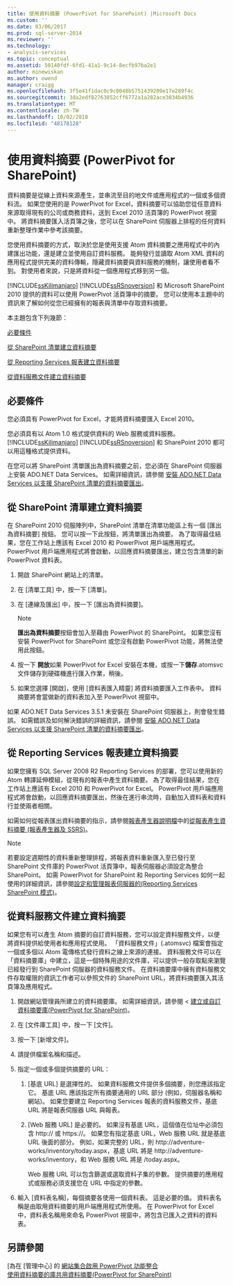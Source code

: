 ```yaml
---
title: 使用資料摘要 (PowerPivot for SharePoint) |Microsoft Docs
ms.custom: ''
ms.date: 03/06/2017
ms.prod: sql-server-2014
ms.reviewer: ''
ms.technology:
- analysis-services
ms.topic: conceptual
ms.assetid: 50140fdf-6fd1-41a1-9c14-8ecfb97ba2e1
author: minewiskan
ms.author: owend
manager: craigg
ms.openlocfilehash: 3f5e41f1dac0c9c0048b5751439209e17e289f4c
ms.sourcegitcommit: 3da2edf82763852cff6772a1a282ace3034b4936
ms.translationtype: MT
ms.contentlocale: zh-TW
ms.lasthandoff: 10/02/2018
ms.locfileid: "48178128"
---
```

# <a name="use-data-feeds-powerpivot-for-sharepoint"></a>使用資料摘要 (PowerPivot for SharePoint)
  資料摘要是從線上資料來源產生，並串流至目的地文件或應用程式的一個或多個資料流。 如果您使用的是 PowerPivot for Excel，資料摘要可以協助您從任意資料來源取得現有的公司或商務資料，送到 Excel 2010 活頁簿的 PowerPivot 視窗中。 將資料摘要匯入活頁簿之後，您可以在 SharePoint 伺服器上排程的任何資料重新整理作業中參考該摘要。  
  
 您使用資料摘要的方式，取決於您是使用支援 Atom 資料摘要之應用程式中的內建匯出功能，還是建立並使用自訂資料服務。 能夠發行並讀取 Atom XML 資料的應用程式提供完美的資料傳輸，隱藏資料摘要與資料服務的機制，讓使用者看不到。 對使用者來說，只是將資料從一個應用程式移到另一個。  
  
 [!INCLUDE[ssKilimanjaro](../../includes/sskilimanjaro-md.md)] [!INCLUDE[ssRSnoversion](../../includes/ssrsnoversion-md.md)] 和 Microsoft SharePoint 2010 提供的資料可以使用 PowerPivot 活頁簿中的摘要。 您可以使用本主題中的資訊來了解如何從您已經擁有的報表與清單中存取資料摘要。  
  
 本主題包含下列幾節：  
  
 [必要條件](#prereq)  
  
 [從 SharePoint 清單建立資料摘要](#sharepointlist)  
  
 [從 Reporting Services 報表建立資料摘要](#rsreport)  
  
 [從資料服務文件建立資料摘要](#dsdoc)  
  
##  <a name="prereq"></a> 必要條件  
 您必須具有 PowerPivot for Excel，才能將資料摘要匯入 Excel 2010。  
  
 您必須具有以 Atom 1.0 格式提供資料的 Web 服務或資料服務。 [!INCLUDE[ssKilimanjaro](../../includes/sskilimanjaro-md.md)] [!INCLUDE[ssRSnoversion](../../includes/ssrsnoversion-md.md)] 和 SharePoint 2010 都可以用這種格式提供資料。  
  
 在您可以將 SharePoint 清單匯出為資料摘要之前，您必須在 SharePoint 伺服器上安裝 ADO.NET Data Services。 如需詳細資訊，請參閱 [安裝 ADO.NET Data Services 以支援 SharePoint 清單的資料摘要匯出](../../sql-server/install/install-ado-net-data-services-to-support-data-feed-exports-of-sharepoint-lists.md)。  
  
##  <a name="sharepointlist"></a> 從 SharePoint 清單建立資料摘要  
 在 SharePoint 2010 伺服陣列中，SharePoint 清單在清單功能區上有一個 [匯出為資料摘要] 按鈕。 您可以按一下此按鈕，將清單匯出為摘要。 為了取得最佳結果，您在工作站上應該有 Excel 2010 和 PowerPivot 用戶端應用程式。 PowerPivot 用戶端應用程式將會啟動，以回應資料摘要匯出，建立包含清單的新 PowerPivot 資料表。  
  
1.  開啟 SharePoint 網站上的清單。  
  
2.  在 [清單工具] 中，按一下 [清單]。  
  
3.  在 [連線及匯出] 中，按一下 [匯出為資料摘要]。  
  
    > [!NOTE]  
    >  **匯出為資料摘要**按鈕會加入至藉由 PowerPivot 的 SharePoint。 如果您沒有安裝 PowerPivot for SharePoint 或您沒有啟動 PowerPivot 功能，將無法使用此按鈕。  
  
4.  按一下 **開放**如果 PowerPivot for Excel 安裝在本機，或按一下**儲存**.atomsvc 文件儲存到硬碟機進行匯入作業，稍後。  
  
5.  如果您選擇 [開啟]，使用 [資料表匯入精靈] 將資料摘要匯入工作表中。 資料摘要將會當做新的資料表加入至 PowerPivot 視窗中。  
  
 如果 ADO.NET Data Services 3.5.1 未安裝在 SharePoint 伺服器上，則會發生錯誤。 如需錯誤及如何解決錯誤的詳細資訊，請參閱 [安裝 ADO.NET Data Services 以支援 SharePoint 清單的資料摘要匯出](../../sql-server/install/install-ado-net-data-services-to-support-data-feed-exports-of-sharepoint-lists.md)。  
  
##  <a name="rsreport"></a> 從 Reporting Services 報表建立資料摘要  
 如果您擁有 SQL Server 2008 R2 Reporting Services 的部署，您可以使用新的 Atom 轉譯延伸模組，從現有的報表中產生資料摘要。 為了取得最佳結果，您在工作站上應該有 Excel 2010 和 PowerPivot for Excel。 PowerPivot 用戶端應用程式將會啟動，以回應資料摘要匯出，然後在進行串流時，自動加入資料表和資料行並使兩者相關。  
  
 如需如何從報表匯出資料摘要的指示，請參閱[報表產生器說明檔](http://go.microsoft.com/fwlink/?LinkId=154494)中的[從報表產生資料摘要 &#40;報表產生器及 SSRS&#41;](../../reporting-services/report-builder/generate-data-feeds-from-a-report-report-builder-and-ssrs.md)。  
  
> [!NOTE]  
>  若要設定週期性的資料重新整理排程，將報表資料重新匯入至已發行至 SharePoint 文件庫的 PowerPivot 活頁簿中，報表伺服器必須設定為整合 SharePoint。 如需 PowerPivot for SharePoint 和 Reporting Services 如何一起使用的詳細資訊，請參閱[設定和管理報表伺服器的&#40;Reporting Services SharePoint 模式&#41;](../../reporting-services/configure-administer-report-server-reporting-services-sharepoint-mode.md)。  
  
##  <a name="dsdoc"></a> 從資料服務文件建立資料摘要  
 如果您有可以產生 Atom 摘要的自訂資料服務，您可以設定資料服務文件，以便將資料提供給使用者和應用程式使用。 「資料服務文件」(.atomsvc) 檔案會指定一個或多個以 Atom 電傳格式發行資料之線上來源的連接。 資料服務文件可以在「資料摘要庫」中建立，這是一個特殊用途的文件庫，可以提供一般存取點來瀏覽已經發行到 SharePoint 伺服器的資料服務文件。 在資料摘要庫中擁有資料服務文件存取權限的資訊工作者可以參照文件的 SharePoint URL，將資料摘要匯入其活頁簿及應用程式。  
  
1.  開啟網站管理員所建立的資料摘要庫。 如需詳細資訊，請參閱 <<c0> [ 建立或自訂資料摘要庫&#40;PowerPivot for SharePoint&#41;](create-or-customize-a-data-feed-library-power-pivot-for-sharepoint.md)。</c0>  
  
2.  在 [文件庫工具] 中，按一下 [文件]。  
  
3.  按一下 [新增文件]。  
  
4.  請提供檔案名稱和描述。  
  
5.  指定一個或多個提供摘要的 URL：  
  
    1.  [基底 URL] 是選擇性的。 如果資料服務文件提供多個摘要，則您應該指定它。 基底 URL 應該指定所有摘要通用的 URL 部分 (例如，伺服器名稱和網站)。 如果您要建立 Reporting Services 報表的資料服務文件，基底 URL 將是報表伺服器 URL 與報表。  
  
    2.  [Web 服務 URL] 是必要的。 如果沒有基底 URL，這個值在位址中必須包含 http:// 或 https://。 如果您有指定基底 URL，Web 服務 URL 就是基底 URL 後面的部分。 例如，如果完整的 URL，則 http://adventure-works/inventory/today.aspx，基底 URL 將是 http://adventure-works/inventory，和 Web 服務 URL 將是 /today.aspx。  
  
         Web 服務 URL 可以包含篩選或選取資料子集的參數。 提供摘要的應用程式或服務必須支援您在 URL 中指定的參數。  
  
6.  輸入 [資料表名稱]，每個摘要各使用一個資料表。 這是必要的值。 資料表名稱是由取用資料摘要的用戶端應用程式所使用。 在 PowerPivot for Excel 中，資料表名稱用來命名 PowerPivot 視窗中，將包含已匯入之資料的資料表。  
  
## <a name="see-also"></a>另請參閱  
 [為在 [管理中心] 的 [網站集合啟用 PowerPivot 功能整合](activate-power-pivot-integration-for-site-collections-in-ca.md)   
 [使用資料摘要的庫共用資料摘要&#40;PowerPivot for SharePoint&#41;](share-data-feeds-using-a-data-feed-library-power-pivot-for-sharepoint.md)  
  
  
